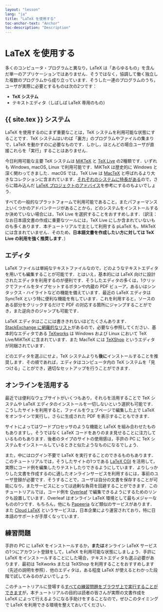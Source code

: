 ```yaml
---
layout: "lesson"
lang: "ja"
title: "LaTeX を使用する"
toc-anchor-text: "Anchor"
toc-description: "Description"
---
```


# LaTeX を使用する

多くのコンピュータ・プログラムと異なり，LaTeX は「あらゆるもの」を含んだ単一のアプリケーションではありません．そうではなく，協調して働く独立した複数のプログラムから成り立っています．そうした一連のプログラムのうち，ユーザが実際に必要とするものは次の2つです：

* **TeX システム**
* テキストエディタ（しばしば LaTeX 専用のもの）

## {{ site.tex }} システム

LaTeX を使用するのにまず重要なことは，TeX システムを利用可能な状態にすることです．TeX システムはいわば「裏方」のプログラムやファイルの集まりで，LaTeX を動かすのに必要なものです．しかし，ほとんどの場合ユーザが直接これらを「実行」することはありません．

今日利用可能な主要 TeX システムは [MiKTeX](https://www.miktex.org) と [TeX Live](https://tug.org/texlive) の2種類です．いずれも Windows, macOS, Linux で利用可能です．MiKTeX は歴史的に Windows と深く関わってきました．macOS では，TeX Live は [MacTeX](http://www.tug.org/mactex/) と呼ばれるより大きなコレクションに含まれています．[それぞれのシステムに特長がある](https://tex.stackexchange.com/questions/20036)ので，さらに踏み込んだ [LaTeX プロジェクトのアドバイス](https://www.latex-project.org/get/)を参考にするのもよいでしょう．

すべての一般的なプラットフォームで利用可能であること，またパフォーマンス上いくつかのアドバンテージがあることから，どのシステムをインストールするか決めていない場合には，TeX Live を選択することをおすすめします．〔訳注：なお日本語文書の作成に重要なツールには，TeX Live にしか含まれていないものも多くあります．本チュートリアルで主として利用する pLaTeX も，MikTeX には含まれていません．そのため，**日本語文書を作成したい方に対しては TeX Live の利用を強く推奨します**．〕

## エディタ

LaTeX ファイルは単純なテキストファイルなので，どのようなテキストエディタを用いても編集することが可能です．とはいえ，基本的には LaTeX 向けに設計されたエディタを利用するのが便利です．そうしたエディタの多くは，1クリックでファイルをタイプセットするボタンや内蔵の PDF ビューア，あるいはシンタックス・ハイライトなどの機能を備えています．最近の LaTeX エディタは SyncTeX という特に便利な機能を有しています．これを利用すると，ソースのある部分をクリックするだけで PDF の対応する箇所にジャンプすることができ，また逆向きのジャンプも可能です．

LaTeX エディタはここには書ききれないほどたくさんあります．[StackExchange に網羅的なリスト](https://tex.stackexchange.com/questions/339/latex-editors-ides)があるので，必要なら参照してください．基本的なエディタである [TeXworks](https://tug.org/texworks) は Windows および Linux において TeX Live/MiKTeX に含まれています．また MacTeX には [TeXShop](https://pages.uoregon.edu/koch/texshop/) というエディタが同梱されています．

どのエディタを選ぶにせよ，TeX システムよりも**後に**インストールすることを推奨します．その順であれば，エディタはコンピュータ内の TeX システムを「見つける」ことができ，適切なセットアップを行うことができます．

## オンラインを活用する

最近では便利なウェブサイトがいくつもあり，それらを活用することで TeX システムや LaTeX エディタのインストールを一切しないという選択も可能です．こうしたサイトを利用すると，ファイルをウェブページで編集した上で LaTeX をオンラインで実行し，さらに生成された PDF を表示することもできます．

サイトによってはワードプロセッサのような機能と LaTeX を組み合わせたものもありますし，そうではなく LaTeX コードをありのまま見せることに注力しているものもあります．後者のタイプのサイトの使用感は，手許の PC に TeX システムをインストールしているときと似たようなものになるでしょう．

また，中にはログイン不要で LaTeX を実行することのできるものもあります．このチュートリアルでは，そうしたサイトの1つである [LaTeX CGI](https://latexcgi.xyz) を活用して，実際にコード例を編集したりテストしたりできるようにしています．よりしっかりした文書を作成するのに適したオンラインサービスを利用するには，事前のユーザ登録が必要です．そうすることで，ユーザは自分の文書を保存することが可能になり，またサービスにとっては過剰な負荷を回避することができます．このチュートリアルでは，コード例を [Overleaf](https://www.overleaf.com) で編集できるようにするためのリンクも設置しています．Overleaf はオンライン LaTeX 環境として最もメジャーなものの1つです．もちろん，他にも [Papeeria](https://papeeria.com/) など類似のサービスがあります．また [Cloud LaTeX](https://cloudlatex.io/ja) というサービスは，日本企業により運営されており，特に日本語のサポートが手厚くなっています．

## 練習問題

手許の PC に LaTeX をインストールするか，**または**オンライン LaTeX サービスの1つにアカウント登録をして，LaTeX を利用可能な状態にしましょう．手許に LaTeX をインストールすることにした場合，テキストエディタも選ぶ必要があります．最初は TeXworks または TeXShop を利用することをおすすめします（先述の説明を参照）．他のエディタは，ある程度 LaTeX が使えるとわかった段階で試してみるのがよいでしょう．

このチュートリアルに登場する[すべての練習問題をブラウザ上で実行することができます](help)が，本チュートリアルの目的は読者の皆さんが実際の文書作成を LaTeX によって行えるようになる手助けをすることなので，ぜひこのタイミングで LaTeX を利用できる環境を整えておいてください．
